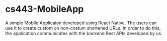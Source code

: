 # cs443-MobileApp

A simple Mobile Applicaion developed using React Native. The users can use it to create custom on non-costum shortened URLs.
In order to do this, the application communicates with the backend Rest APIs developed by us. 

